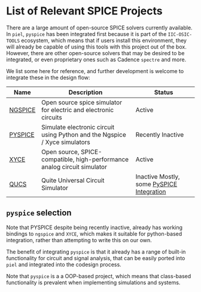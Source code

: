 # List of Relevant SPICE Projects

There are a large amount of open-source SPICE solvers currently available. In `piel`, `pyspice` has been integrated first because it is part of the `IIC-OSIC-TOOLS` ecosystem, which means that if users install this environment, they will already be capable of using this tools with this project out of the box. However, there are other open-source solvers that may be desired to be integrated, or even proprietary ones such as Cadence `spectre` and more.

We list some here for reference, and further development is welcome to integrate these in the design flow:


| Name                                       | Description                                                              | Status                                                                                                              |
|--------------------------------------------|--------------------------------------------------------------------------|---------------------------------------------------------------------------------------------------------------------|
| [NGSPICE](https://ngspice.sourceforge.io/) | Open source spice simulator for electric and electronic circuits         | Active                                                                                                              |
| [PYSPICE](https://github.com/PySpice-org/PySpice) | Simulate electronic circuit using Python and the Ngspice / Xyce simulators         | Recently Inactive                                                                                                   |
| [XYCE](https://xyce.sandia.gov/)           | Open source, SPICE-compatible, high-performance analog circuit simulator | Active                                                                                                              |
| [QUCS](https://github.com/Qucs/qucs/)      | Quite Universal Circuit Simulator                                        | Inactive Mostly, some [PySPICE Integration](https://pyspice.fabrice-salvaire.fr/releases/v1.5/simulators.html#qucs) |

## `pyspice` selection

Note that PYSPICE despite being recently inactive, already has working bindings to `ngspice` and `XYCE`, which makes it suitable for python-based integration, rather than attempting to write this on our own.

The benefit of integrating `pyspice` is that it already has a range of built-in functionality for circuit and signal analysis, that can be easily ported into `piel` and integrated into the codesign process.

Note that `pyspice` is a a OOP-based project, which means that class-based functionality is prevalent when implementing simulations and systems.
